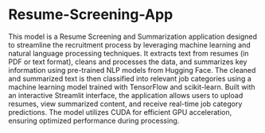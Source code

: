 # Resume-Screening-App
This model is a Resume Screening and Summarization application designed to streamline the recruitment process by leveraging machine learning and natural language processing techniques. It extracts text from resumes (in PDF or text format), cleans and processes the data, and summarizes key information using pre-trained NLP models from Hugging Face. The cleaned and summarized text is then classified into relevant job categories using a machine learning model trained with TensorFlow and scikit-learn. Built with an interactive Streamlit interface, the application allows users to upload resumes, view summarized content, and receive real-time job category predictions. The model utilizes CUDA for efficient GPU acceleration, ensuring optimized performance during processing.
